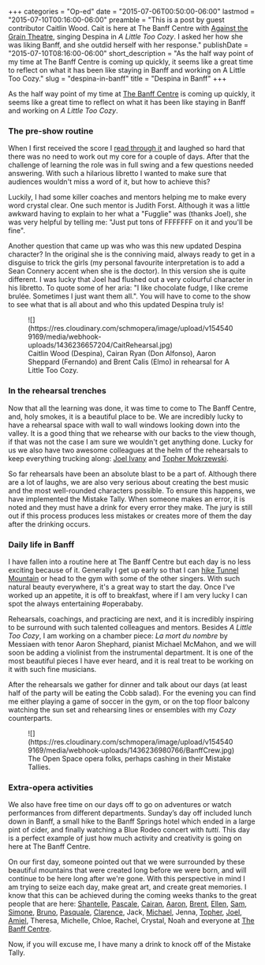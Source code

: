 +++
categories = "Op-ed"
date = "2015-07-06T00:50:00-06:00"
lastmod = "2015-07-10T00:16:00-06:00"
preamble = "This is a post by guest contributor Caitlin Wood. Cait is here at The Banff Centre with [Against the Grain Theatre](/scene/companies/against-the-grain-theatre/), singing Despina in *A Little Too Cozy*. I asked her how she was liking Banff, and she outdid herself with her response."
publishDate = "2015-07-10T08:16:00-06:00"
short_description = "As the half way point of my time at The Banff Centre is coming up quickly, it seems like a great time to reflect on what it has been like staying in Banff and working on A Little Too Cozy."
slug = "despina-in-banff"
title = "Despina in Banff"
+++

As the half way point of my time at [The Banff Centre](/scene/companies/the-banff-centre/) is coming up quickly, it seems like  a great time to reflect on what it has been like staying in Banff and working on *A Little Too Cozy*.

### The pre-show routine

When I first received the score I [read through it](/whats-my-line/) and laughed so hard that there was no need to work out my core for a couple of days. After that the challenge of learning the role was in full swing and a few questions needed answering. With such a hilarious libretto I wanted to make sure that audiences wouldn't miss a word of it, but how to achieve this? 

Luckily, I had some killer coaches and mentors helping me to make every word crystal clear. One such mentor is Judith Forst. Although it was a little awkward having to explain to her what a "Fugglie" was (thanks Joel), she was very helpful by telling me: "Just put tons of FFFFFFF on it and you'll be fine". 

Another question that came up was who was this new updated Despina character? In the original she is the conniving maid, always ready to get in a disguise to trick the girls (my personal favourite interpretation is to add a Sean Connery accent when she is the doctor). In this version she is quite different. I was lucky that Joel had flushed out a very colourful character in his libretto. To quote some of her aria: "I like chocolate fudge, I like creme brulée. Sometimes I just want them all.". You will have to come to the show to see what that is all about and who this updated Despina truly is!

<figure data-type="image">
![](https://res.cloudinary.com/schmopera/image/upload/v1545409169/media/webhook-uploads/1436236657204/CaitRehearsal.jpg)
<figcaption>Caitlin Wood (Despina), Cairan Ryan (Don Alfonso), Aaron Sheppard (Fernando) and Brent Calis (Elmo) in rehearsal for A Little Too Cozy.</figcaption>
</figure>

### In the rehearsal trenches

Now that all the learning was done, it was time to come to The Banff Centre, and, holy smokes, it is a beautiful place to be. We are incredibly lucky to have a rehearsal space with wall to wall windows looking down into the valley. It is a good thing that we rehearse with our backs to the view though, if that was not the case I am sure we wouldn't get anything done. Lucky for us we also have two awesome colleagues at the helm of the rehearsals to keep everything trucking along: [Joel Ivany](/scene/people/joel-ivany/) and [Topher Mokrzewski](/scene/people/christopher-mokrzewski/). 

So far rehearsals have been an absolute blast to be a part of. Although there are a lot of laughs, we are also very serious about creating the best music and the most well-rounded characters possible. To ensure this happens, we have implemented the Mistake Tally. When someone makes an error, it is noted and they must have a drink for every error they make. The jury is still out if this process produces less mistakes or creates more of them the day after the drinking occurs. 

### Daily life in Banff

I have fallen into a routine here at The Banff Centre but each day is no less exciting because of it. Generally I get up early so that I can [hike Tunnel Mountain](/a-quick-hike-in-banff-or-testing-opera-singers-lungs/) or head to the gym with some of the other singers. With such natural beauty everywhere, it's a great way to start the day. Once I've worked up an appetite, it is off to breakfast, where if I am very lucky I can spot the always entertaining #operababy. 

Rehearsals, coachings, and practicing are next, and it is incredibly inspiring to be surround with such talented colleagues and mentors. Besides *A Little Too Cozy*, I am working on a chamber piece: *La mort du nombre* by Messiaen with tenor Aaron Shephard, pianist Michael McMahon, and we will soon be adding a violinist from the instrumental department. It is one of the most beautiful pieces I have ever heard, and it is real treat to be working on it with such fine musicians. 

After the rehearsals we gather for dinner and talk about our days (at least half of the party will be eating the Cobb salad). For the evening you can find me either playing a game of soccer in the gym, or on the top floor balcony watching the sun set and rehearsing lines or ensembles with my *Cozy* counterparts. 

<figure data-type="image">
![](https://res.cloudinary.com/schmopera/image/upload/v1545409169/media/webhook-uploads/1436236980766/BanffCrew.jpg)
<figcaption>The Open Space opera folks, perhaps cashing in their Mistake Tallies.</figcaption>
</figure>

### Extra-opera activities

We also have free time on our days off to go on adventures or watch performances from different departments. Sunday’s day off included lunch down in Banff, a small hike to the Banff Springs hotel which ended in a large pint of cider, and finally watching a Blue Rodeo concert with *tutti*. This day is a perfect example of just how much activity and creativity is going on here at The Banff Centre. 

On our first day, someone pointed out that we were surrounded by these beautiful mountains that were created long before we were born, and will continue to be here long after we're gone. With this perspective in mind I am trying to seize each day, make great art, and create great memories. I know that this can be achieved during the coming weeks thanks to the great people that are here: [Shantelle](/scene/people/shantelle-przybylo/), [Pascale](/scene/people/pascale-spinney), [Cairan](/scene/people/cairan-ryan/), [Aaron](/scene/people/aaron-sheppard/), [Brent](/scene/people/brent-calis/), [Ellen](/scene/people/ellen-mcateer/), [Sam](/scene/people/samantha-pickett/), [Simone](/scene/people/simone-mcintosh/), [Bruno](/scene/people/bruno-roy/), [Pasquale](/scene/people/pasquale-dalessio/), [Clarence](/scene/people/clarence-frazer/), Jack, [Michael](/scene/people/michael-mcmahon/), Jenna, [Topher](/scene/people/christopher-mokrzewski/), [Joel](/scene/people/joel-ivany/), [Amiel](/scene/people/amiel-gladstone/), Theresa, Michelle, Chloe, Rachel, Crystal, Noah and everyone at [The Banff Centre](/scene/companies/the-banff-centre/). 

Now, if you will excuse me, I have many a drink to knock off of the Mistake Tally.

